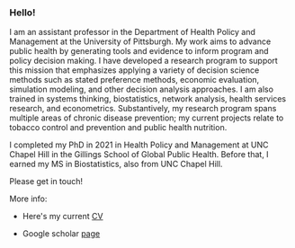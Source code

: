### Hello!

I am an assistant professor in the Department of Health Policy and Management at the University of Pittsburgh. My work aims to advance public health by generating tools and evidence to inform program and policy decision making. I have developed a research program to support this mission that emphasizes applying a variety of decision science methods such as stated preference methods, economic evaluation, simulation modeling, and other decision analysis approaches. I am also trained in systems thinking, biostatistics, network analysis, health services research, and econometrics. Substantively, my research program spans multiple areas of chronic disease prevention; my current projects relate to tobacco control and prevention and public health nutrition. 

I completed my PhD in 2021 in Health Policy and Management at UNC Chapel Hill in the Gillings School of Global Public Health. Before that, I earned my MS in Biostatistics, also from UNC Chapel Hill.

Please get in touch!

More info: 
* Here's my current [CV](https://github.com/user-attachments/files/18788606/NRS_CV_02-13-25.pdf)

* Google scholar [page](https://scholar.google.com/citations?user=pP7qJZ8AAAAJ&hl=en)
